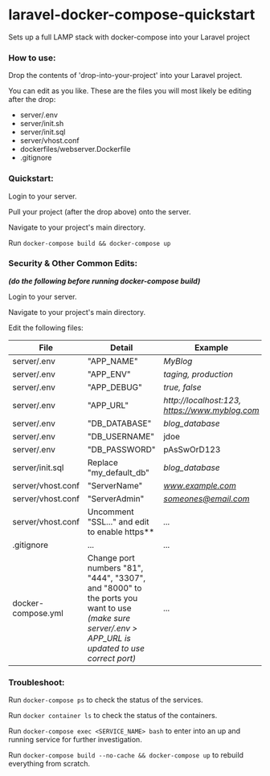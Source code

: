 # laravel-docker-compose-quickstart
 Sets up a full LAMP stack with docker-compose into your Laravel project

### How to use:
Drop the contents of 'drop-into-your-project' into your Laravel project.

You can edit as you like. These are the files you will most likely be editing after the drop:
- server/.env
- server/init.sh
- server/init.sql
- server/vhost.conf
- dockerfiles/webserver.Dockerfile
- .gitignore

### Quickstart:
Login to your server.

Pull your project (after the drop above) onto the server.

Navigate to your project's main directory.

Run `docker-compose build && docker-compose up`

### Security & Other Common Edits:
***(do the following before running docker-compose build)***

Login to your server.

Navigate to your project's main directory.

Edit the following files:


File | Detail | Example | Security
--- | --- | --- | ---
server/.env | "APP_NAME" | *MyBlog* | no
server/.env | "APP_ENV" | *taging, production* | no
server/.env | "APP_DEBUG" | *true, false* | no
server/.env | "APP_URL" | *http://localhost:123, https://www.myblog.com* | no
server/.env | "DB_DATABASE" | *blog_database* | no
server/.env | "DB_USERNAME" | jdoe | **YES**
server/.env | "DB_PASSWORD" | pAsSwOrD123 | **YES**
server/init.sql | Replace "my_default_db" | *blog_database* | no
server/vhost.conf | "ServerName" | *www.example.com* | no
server/vhost.conf | "ServerAdmin" | *someones@email.com* | no
server/vhost.conf | Uncomment "SSL..." and edit to enable https** | *...* | **YES**
.gitignore | ... | *...* | no
docker-compose.yml | Change port numbers "81", "444", "3307", and "8000" to the ports you want to use *(make sure server/.env > APP_URL is updated to use correct port)* | *...* | **YES**

### Troubleshoot:
Run `docker-compose ps` to check the status of the services.

Run `docker container ls` to check the status of the containers.

Run `docker-compose exec <SERVICE_NAME> bash` to enter into an up and running service for further investigation.

Run `docker-compose build --no-cache && docker-compose up` to rebuild everything from scratch.
